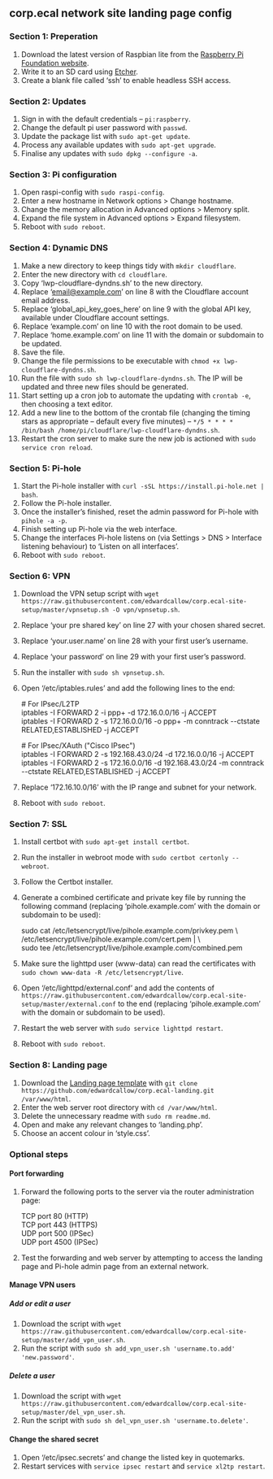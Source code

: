corp.ecal network site landing page config
--

### Section 1: Preperation
1. Download the latest version of Raspbian lite from the [Raspberry Pi Foundation website](https://www.raspberrypi.org/downloads/raspbian/).
2. Write it to an SD card using [Etcher](https://www.balena.io/etcher/).
3. Create a blank file called ‘ssh’ to enable headless SSH access.

### Section 2: Updates
1. Sign in with the default credentials – `pi:raspberry`.
2. Change the default pi user password with `passwd`.
3. Update the package list with `sudo apt-get update`.
4. Process any available updates with `sudo apt-get upgrade`.
5. Finalise any updates with `sudo dpkg --configure -a`.

### Section 3: Pi configuration
1. Open raspi-config with `sudo raspi-config`.
2. Enter a new hostname in Network options > Change hostname.
3. Change the memory allocation in Advanced options > Memory split.
4. Expand the file system in Advanced options > Expand filesystem.
5. Reboot with `sudo reboot`.

### Section 4: Dynamic DNS
1. Make a new directory to keep things tidy with `mkdir cloudflare`.
2. Enter the new directory with `cd cloudflare`.
2. Copy ‘lwp-cloudflare-dyndns.sh’ to the new directory.
3. Replace ‘email@example.com’ on line 8 with the Cloudflare account email address.
4. Replace ‘global_api_key_goes_here’ on line 9 with the global API key, available under Cloudflare account settings.
5. Replace ‘example.com’ on line 10 with the root domain to be used.
6. Replace ‘home.example.com’ on line 11 with the domain or subdomain to be updated.
7. Save the file.
8. Change the file permissions to be executable with `chmod +x lwp-cloudflare-dyndns.sh`.
9. Run the file with `sudo sh lwp-cloudflare-dyndns.sh`. The IP will be updated and three new files should be generated.
10. Start setting up a cron job to automate the updating with `crontab -e`, then choosing a text editor.
11. Add a new line to the bottom of the crontab file (changing the timing stars as appropriate – default every five minutes) – `*/5 * * * * /bin/bash /home/pi/cloudflare/lwp-cloudflare-dyndns.sh`.
12. Restart the cron server to make sure the new job is actioned with `sudo service cron reload`.

### Section 5: Pi-hole
1. Start the Pi-hole installer with `curl -sSL https://install.pi-hole.net | bash`.
2. Follow the Pi-hole installer.
3. Once the installer’s finished, reset the admin password for Pi-hole with `pihole -a -p`.
4. Finish setting up Pi-hole via the web interface.
5. Change the interfaces Pi-hole listens on (via Settings > DNS > Interface listening behaviour) to ‘Listen on all interfaces’.
6. Reboot with `sudo reboot`.

### Section 6: VPN
1. Download the VPN setup script with `wget https://raw.githubusercontent.com/edwardcallow/corp.ecal-site-setup/master/vpnsetup.sh -O vpn/vpnsetup.sh`.
2. Replace ‘your pre shared key’ on line 27 with your chosen shared secret. 
3. Replace ‘your.user.name’ on line 28 with your first user’s username.
4. Replace ‘your password’ on line 29 with your first user’s password.
5. Run the installer with `sudo sh vpnsetup.sh`.
6. Open ‘/etc/iptables.rules’ and add the following lines to the end:

	\# For IPsec/L2TP  
	iptables -I FORWARD 2 -i ppp+ -d 172.16.0.0/16 -j ACCEPT  
	iptables -I FORWARD 2 -s 172.16.0.0/16 -o ppp+ -m conntrack --ctstate RELATED,ESTABLISHED -j ACCEPT  
	
	\# For IPsec/XAuth ("Cisco IPsec")  
	iptables -I FORWARD 2 -s 192.168.43.0/24 -d 172.16.0.0/16 -j ACCEPT  
	iptables -I FORWARD 2 -s 172.16.0.0/16 -d 192.168.43.0/24 -m conntrack --ctstate RELATED,ESTABLISHED -j ACCEPT  

7. Replace ‘172.16.10.0/16’ with the IP range and subnet for your network.
8. Reboot with `sudo reboot`.

### Section 7: SSL
1. Install certbot with `sudo apt-get install certbot`.
2. Run the installer in webroot mode with `sudo certbot certonly --webroot`.
3. Follow the Certbot installer.
4. Generate a combined certificate and private key file by running the following command (replacing ‘pihole.example.com’ with the domain or subdomain to be used):

	sudo cat /etc/letsencrypt/live/pihole.example.com/privkey.pem \  
	/etc/letsencrypt/live/pihole.example.com/cert.pem | \  
	sudo tee /etc/letsencrypt/live/pihole.example.com/combined.pem

5. Make sure the lighttpd user (www-data) can read the certificates with `sudo chown www-data -R /etc/letsencrypt/live`.
6. Open ‘/etc/lighttpd/external.conf’ and add the contents of `https://raw.githubusercontent.com/edwardcallow/corp.ecal-site-setup/master/external.conf` to the end (replacing ‘pihole.example.com’ with the domain or subdomain to be used).
7. Restart the web server with `sudo service lighttpd restart`.
8. Reboot with `sudo reboot`.

### Section 8: Landing page
1. Download the [Landing page template](https://github.com/edwardcallow/corp.ecal-landing) with `git clone https://github.com/edwardcallow/corp.ecal-landing.git /var/www/html`.
2. Enter the web server root directory with `cd /var/www/html`.
3. Delete the unnecessary readme with `sudo rm readme.md`.
4. Open and make any relevant changes to ‘landing.php’.
5. Choose an accent colour in ‘style.css’.

### Optional steps

#### Port forwarding
1. Forward the following ports to the server via the router administration page:

	TCP port 80 (HTTP)  
	TCP port 443 (HTTPS)  
	UDP port 500 (IPSec)  
	UDP port 4500 (IPSec)  

2. Test the forwarding and web server by attempting to access the landing page and Pi-hole admin page from an external network.

#### Manage VPN users

##### Add or edit a user
1. Download the script with `wget https://raw.githubusercontent.com/edwardcallow/corp.ecal-site-setup/master/add_vpn_user.sh`.
2. Run the script with `sudo sh add_vpn_user.sh 'username.to.add' 'new.password'`.

##### Delete a user
1. Download the script with `wget https://raw.githubusercontent.com/edwardcallow/corp.ecal-site-setup/master/del_vpn_user.sh`.
2. Run the script with `sudo sh del_vpn_user.sh 'username.to.delete'`.

#### Change the shared secret
1. Open ‘/etc/ipsec.secrets’ and change the listed key in quotemarks.
2. Restart services with `service ipsec restart` and `service xl2tp restart`.